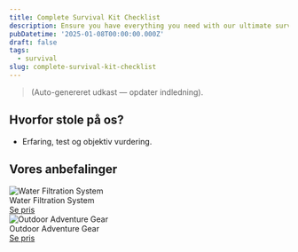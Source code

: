 ```yaml
---
title: Complete Survival Kit Checklist
description: Ensure you have everything you need with our ultimate survival kit checklist.
pubDatetime: '2025-01-08T00:00:00.000Z'
draft: false
tags:
  - survival
slug: complete-survival-kit-checklist
---
```

> (Auto-genereret udkast — opdater indledning).

## Hvorfor stole på os?
- Erfaring, test og objektiv vurdering.

## Vores anbefalinger


<!-- Auto: Affiliate-kort fra Products/SKUs -->

<div class="aff-card"><img src="abstract_36.png (https://v5.airtableusercontent.com/v3/u/44/44/1755237600000/uecc_Lh2nbxR4aY5x6A4Lw/GJqTIYaAMlItkC890klpXrBjJwfTW4SlUWzwQnZBIorfNw3k5NAChsjJp48zR5yFJRRBTEPEMpnuo2wJUNw39uBY6VTKo1_p82xPr9Gxwspx7e_3xFhUdZUC9eeu9eed3AajEwjJRSpIQTPn8bQAwUCGN-Xk2nXBONE5lAS5DqE/IJZgYfknZ8bS4CBdkvhbQ0qfoNH4kX1MQMHWqLC50so)" alt="Water Filtration System" class="aff-card__img" /><div class="aff-card__meta"><div class="aff-card__title">Water Filtration System</div><a class="aff-btn" href="https://affiliate.adventureshop68b9.com/gear101?utm_source=klartilalt&utm_medium=affiliate&subid=complete-survival-kit-checklist-2025-01-08" rel="sponsored nofollow noopener" target="_blank">Se pris</a></div></div>

<div class="aff-card"><img src="abstract_40.png (https://v5.airtableusercontent.com/v3/u/44/44/1755237600000/Kpn6BpeabqoJLqGRfpHKtA/NGNYMZFj8Nona1ExGTV45-P8qx8qxLyAi1jSlye0QtEU4b1lSMzgLWbPxKcpcqie0pdd1RopSoYqx0Ii0awofkeA-1xPzqlkJ-gN7vetsfEP4styKV3umVwaniPmDf1F61LAV7dSSTeWveZSqoZHqQAiV92wOG7SaBvubgqk810/if34zErxUONfDG9PIUX3HFuVjcegZPpgSDy-eWWBVE4)" alt="Outdoor Adventure Gear" class="aff-card__img" /><div class="aff-card__meta"><div class="aff-card__title">Outdoor Adventure Gear</div><a class="aff-btn" href="https://affiliate.fitnesspro73c4.com/equipment202?utm_source=klartilalt&utm_medium=affiliate&subid=complete-survival-kit-checklist-2025-01-08" rel="sponsored nofollow noopener" target="_blank">Se pris</a></div></div>

